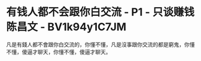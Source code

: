 # 有钱人都不会跟你白交流 - P1 - 只谈赚钱陈昌文 - BV1k94y1C7JM

凡是有錢人都不會跟你白交流的，你懂不懂，凡是沒事跟你交流的都是窮鬼，你懂不懂，傻逼才聊天，你懂不懂，傻逼才聊天。

